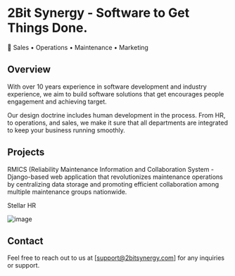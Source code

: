 # 2Bit Synergy - Software to Get Things Done.

🚀 Sales • Operations • Maintenance • Marketing

## Overview

With over 10 years experience in software development and industry experience, we aim to build software solutions that get encourages people engagement and achieving target.

Our design doctrine includes human development in the process. From HR, to operations, and sales, we make it sure that all departments are integrated to keep your business running smoothly.


## Projects
RMICS (Reliability Maintenance Information and Collaboration System - Django-based web application that revolutionizes maintenance operations by centralizing data storage and promoting efficient collaboration among multiple maintenance groups nationwide.

Stellar HR


![image](https://github.com/2Bit-Synergy/.github/assets/73011830/b54fc36d-2ddc-4c12-8485-5356db713419)



## Contact

Feel free to reach out to us at [support@2bitsynergy.com] for any inquiries or support.

